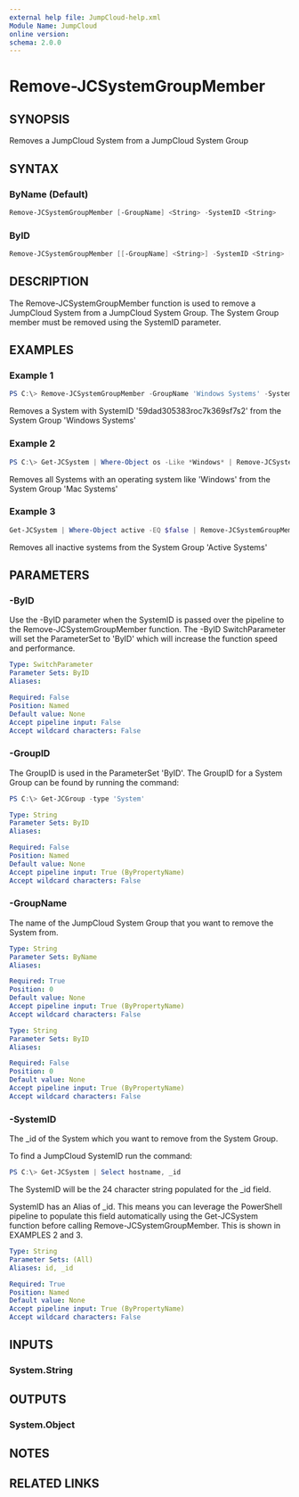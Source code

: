 ```yaml
---
external help file: JumpCloud-help.xml
Module Name: JumpCloud
online version:
schema: 2.0.0
---
```

# Remove-JCSystemGroupMember

## SYNOPSIS

Removes a JumpCloud System from a JumpCloud System Group

## SYNTAX

### ByName (Default)

```PowerShell
Remove-JCSystemGroupMember [-GroupName] <String> -SystemID <String>
```

### ByID

```PowerShell
Remove-JCSystemGroupMember [[-GroupName] <String>] -SystemID <String> [-ByID] [-GroupID <String>]
```

## DESCRIPTION

The Remove-JCSystemGroupMember function is used to remove a JumpCloud System from a JumpCloud System Group. The  System Group member must be removed using the SystemID parameter.

## EXAMPLES

### Example 1

```PowerShell
PS C:\> Remove-JCSystemGroupMember -GroupName 'Windows Systems' -SystemID '59dad305383roc7k369sf7s2'
```

Removes a System with SystemID '59dad305383roc7k369sf7s2' from the System Group 'Windows Systems'

### Example 2

```PowerShell
PS C:\> Get-JCSystem | Where-Object os -Like *Windows* | Remove-JCSystemGroupMember -GroupName 'Mac Systems'
```

Removes all Systems with an operating system like 'Windows' from the System Group 'Mac Systems'

### Example 3

```PowerShell
Get-JCSystem | Where-Object active -EQ $false | Remove-JCSystemGroupMember -GroupName 'Active Systems'
```

Removes all inactive systems from the System Group 'Active Systems'

## PARAMETERS

### -ByID

Use the -ByID parameter when the SystemID is passed over the pipeline to the Remove-JCSystemGroupMember function. The -ByID SwitchParameter will set the ParameterSet to 'ByID' which will increase the function speed and performance.

```yaml
Type: SwitchParameter
Parameter Sets: ByID
Aliases:

Required: False
Position: Named
Default value: None
Accept pipeline input: False
Accept wildcard characters: False
```

### -GroupID

The GroupID is used in the ParameterSet 'ByID'. The GroupID for a System Group can be found by running the command:

```PowerShell
PS C:\> Get-JCGroup -type 'System'
```

```yaml
Type: String
Parameter Sets: ByID
Aliases:

Required: False
Position: Named
Default value: None
Accept pipeline input: True (ByPropertyName)
Accept wildcard characters: False
```

### -GroupName

The name of the JumpCloud System Group that you want to remove the System from.

```yaml
Type: String
Parameter Sets: ByName
Aliases:

Required: True
Position: 0
Default value: None
Accept pipeline input: True (ByPropertyName)
Accept wildcard characters: False
```

```yaml
Type: String
Parameter Sets: ByID
Aliases:

Required: False
Position: 0
Default value: None
Accept pipeline input: True (ByPropertyName)
Accept wildcard characters: False
```

### -SystemID

The _id of the System which you want to remove from the System Group.

To find a JumpCloud SystemID run the command:

```PowerShell
PS C:\> Get-JCSystem | Select hostname, _id
```

The SystemID will be the 24 character string populated for the _id field.

SystemID has an Alias of _id. This means you can leverage the PowerShell pipeline to populate this field automatically using the Get-JCSystem function before calling Remove-JCSystemGroupMember. This is shown in EXAMPLES 2 and 3.

```yaml
Type: String
Parameter Sets: (All)
Aliases: id, _id

Required: True
Position: Named
Default value: None
Accept pipeline input: True (ByPropertyName)
Accept wildcard characters: False
```

## INPUTS

### System.String

## OUTPUTS

### System.Object

## NOTES

## RELATED LINKS
